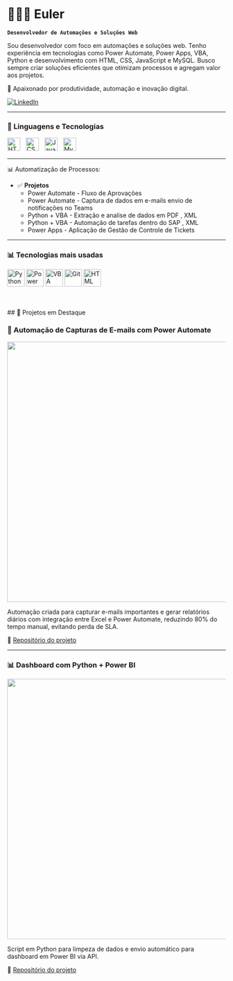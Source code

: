 # 👨🏻‍💻 Euler

**`Desenvolvedor de Automações e Soluções Web`**

Sou desenvolvedor com foco em automações e soluções web. Tenho experiência em tecnologias como Power Automate, Power Apps, VBA, Python e desenvolvimento com HTML, CSS, JavaScript e MySQL. Busco sempre criar soluções eficientes que otimizam processos e agregam valor aos projetos.

📍 Apaixonado por produtividade, automação e inovação digital.

<p align="left">
    <a href="https://www.linkedin.com/in/euler-henrique-82b1b57a/">
        <img 
            alt="LinkedIn" 
            title="Conecte-se comigo no LinkedIn" 
            src="https://custom-icon-badges.demolab.com/badge/LinkedIn-blue?logo=linkedin&logoColor=white&style=for-the-badge&labelColor=0A66C2"
        />
    </a>
</p>

---

### 🤖 Linguagens e Tecnologias

<img 
    align="left" 
    alt="HTML" 
    title="HTML" 
    width="30px" 
    style="padding-right: 10px;" 
    src="https://cdn.jsdelivr.net/gh/devicons/devicon/icons/html5/html5-original.svg"
/>
<img 
    align="left" 
    alt="CSS" 
    title="CSS" 
    width="30px" 
    style="padding-right: 10px;" 
    src="https://cdn.jsdelivr.net/gh/devicons/devicon/icons/css3/css3-original.svg"
/>
<img 
    align="left" 
    alt="JavaScript" 
    title="JavaScript" 
    width="30px" 
    style="padding-right: 10px;" 
    src="https://cdn.jsdelivr.net/gh/devicons/devicon/icons/javascript/javascript-original.svg"
/>
<img 
    align="left" 
    alt="MySQL" 
    title="MySQL" 
    width="30px" 
    style="padding-right: 10px;" 
    src="https://cdn.jsdelivr.net/gh/devicons/devicon/icons/mysql/mysql-original.svg"
/>

<br/><br/>

---


📊 Automatização de Processos:

- ✅ **Projetos**
  - Power Automate - Fluxo de Aprovações
  - Power Automate - Captura de dados em e-mails envio de notificações no Teams
  - Python + VBA   - Extração e analise de dados em PDF , XML
  - Python + VBA   - Automação de tarefas dentro do SAP , XML
  - Power Apps     - Aplicação de Gestão de Controle de Tickets

---

### 📊 Tecnologias mais usadas

<p>
<p align="left">
  <img src="https://cdn.jsdelivr.net/gh/devicons/devicon/icons/python/python-original.svg" alt="Python" width="40" height="40"/>
  <img src="https://img.icons8.com/?size=100&id=kTTt25v6Drpd&format=png&color=000000" alt="Power Automate" width="40" height="40"/>
  <img src="https://img.icons8.com/?size=100&id=QSOostPggwCK&format=png&color=000000" alt="VBA" width="40" height="40"/>
  <img src="https://cdn.jsdelivr.net/gh/devicons/devicon/icons/git/git-original.svg" alt="Git" width="40" height="40"/>
  <img src="https://cdn.jsdelivr.net/gh/devicons/devicon/icons/html5/html5-original.svg" alt="HTML" width="40" height="40"/>
</p>

</p>

</br>
</br>
## 🚀 Projetos em Destaque

### 🧠 Automação de Capturas de E-mails com Power Automate

<img src="https://github.com/user-attachments/assets/83f72f00-1523-4d74-a72c-b91cb7899225" width="600"/>

Automação criada para capturar e-mails importantes e gerar relatórios diários com integração entre Excel e Power Automate, reduzindo 80% do tempo manual, evitando perda de SLA.

🔗 [Repositório do projeto](https://github.com/seu-usuario/automacao-relatorios)

---

### 📊 Dashboard com Python + Power BI

<img src="https://via.placeholder.com/600x300.png?text=Dashboard+Python+PowerBI" width="600"/>

Script em Python para limpeza de dados e envio automático para dashboard em Power BI via API.

🔗 [Repositório do projeto](https://github.com/seu-usuario/dashboard-python-powerbi)

